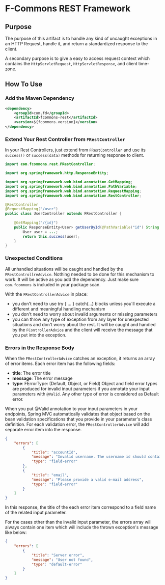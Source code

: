 # F-Commons REST Framework
## Purpose
The purpose of this artifact is to handle any kind of uncaught exceptions in an HTTP Request, handle it, and 
return a standardized response to the client.

A secondary purpose is to give a easy to access request context which contains the `HttpServletRequest`, 
`HttpServletResponse`, and client time-zone.

## How To Use
### Add the Maven Dependency
```xml
<dependency>
    <groupId>com.fd</groupId>
    <artifactId>fcommons-rest</artifactId>
    <version>${fcommons.version}</version>
</dependency>
```

### Extend Your Rest Controller from `FRestController`
In your Rest Controllers, just extend from `FRestController` and use its `success()` or `success(data)` 
methods for returning response to client.

```java
import com.fcommons.rest.FRestController;

import org.springframework.http.ResponseEntity;

import org.springframework.web.bind.annotation.GetMapping;
import org.springframework.web.bind.annotation.PathVariable;
import org.springframework.web.bind.annotation.RequestMapping;
import org.springframework.web.bind.annotation.RestController;

@RestController
@RequestMapping("/user")
public class UserController extends FRestController {
    
    @GetMapping("/{id}")
    public ResponseEntity<User> getUserById(@PathVariable("id") String userId) {
        User user = ...;
        return this.success(user);
    }
}
```

### Unexpected Conditions
All unhandled situations will be caught and handled by the `FRestControllreAdvice`. Nothing needed to be done
for this mechanism to work. It will be active as you add the dependency. Just make sure `com.fcommons` is 
included in your package scan.

With the `FRestControllerAdvice` in place:
* you don't need to use try { ... } catch(...) blocks unless you'll execute a different and meaningful handling mechanism
* you don't need to worry about invalid arguments or missing parameters
* you can throw any type of exception from any layer for unexpected situations and don't worry about the rest. It will 
be caught and handled by the `FControllerAdvice` and the client will receive the message that you put into the
exception.


### Errors in the Response Body
When the `FRestControllerAdvice` catches an exception, it returns an array of error items. Each error item has 
the following fields:
* **title**: The error title
* **message**: The error message
* **type**: FErrorType: (Default, Object, or Field) Object and field error types are produced for invalid input
parameters if you annotate your input parameters with `@Valid`. Any other type of error is considered as Default error.

When you put @Valid annotation to your input parameters in your endpoints, Spring MVC automatically validates that 
object based on the bean validation specifications that you provide in your parameter's class definition. For each
validation error, the `FRestControllerAdvice` will add separate error item into the response.

```json
{
    "errors": [
        {
            "title": "accountId",
            "message": "Invalid username. The username id should contain at least 4 characters",
            "type": "field-error"
        },
        {
            "title": "email",
            "message": "Please provide a valid e-mail address",
            "type": "field-error"
        }
    ]
}
```
In this response, the title of the each error item correspond to a field name of the related input parameter.

For the cases other than the invalid input parameter, the errors array will always contain one item which will include the
thrown exception's message like below:

```json
{
    "errors": [
        {
            "title": "Server error",
            "message": "User not found",
            "type": "default-error"
        }
    ]
}
```

